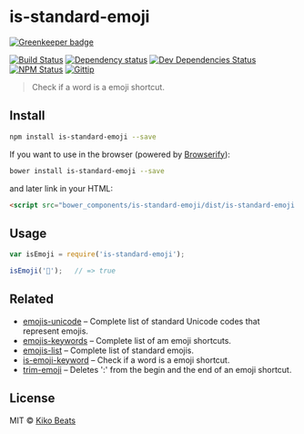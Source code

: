 # is-standard-emoji

[![Greenkeeper badge](https://badges.greenkeeper.io/Kikobeats/is-standard-emoji.svg)](https://greenkeeper.io/)

[![Build Status](http://img.shields.io/travis/Kikobeats/is-standard-emoji/master.svg?style=flat-square)](https://travis-ci.org/Kikobeats/is-standard-emoji)
[![Dependency status](http://img.shields.io/david/Kikobeats/is-standard-emoji.svg?style=flat-square)](https://david-dm.org/Kikobeats/is-standard-emoji)
[![Dev Dependencies Status](http://img.shields.io/david/dev/Kikobeats/is-standard-emoji.svg?style=flat-square)](https://david-dm.org/Kikobeats/is-standard-emoji#info=devDependencies)
[![NPM Status](http://img.shields.io/npm/dm/is-standard-emoji.svg?style=flat-square)](https://www.npmjs.org/package/is-standard-emoji)
[![Gittip](http://img.shields.io/gittip/Kikobeats.svg?style=flat-square)](https://www.gittip.com/Kikobeats/)

> Check if a word is a emoji shortcut.

## Install

```bash
npm install is-standard-emoji --save
```

If you want to use in the browser (powered by [Browserify](http://browserify.org/)):

```bash
bower install is-standard-emoji --save
```

and later link in your HTML:

```html
<script src="bower_components/is-standard-emoji/dist/is-standard-emoji.js"></script>
```

## Usage

```js
var isEmoji = require('is-standard-emoji');

isEmoji('🙌');   // => true
```

## Related

* [emojis-unicode](https://github.com/Kikobeats/emojis-unicode) – Complete list of standard Unicode codes that represent emojis.
* [emojis-keywords](https://github.com/Kikobeats/emojis-keywords) – Complete list of am emoji shortcuts.
* [emojis-list](https://github.com/Kikobeats/emojis-list) – Complete list of standard emojis.
* [is-emoji-keyword](https://github.com/Kikobeats/is-emoji-keyword) – Check if a word is a emoji shortcut.
* [trim-emoji](https://github.com/Kikobeats/trim-emoji) – Deletes ':' from the begin and the end of an emoji shortcut.

## License

MIT © [Kiko Beats](http://www.kikobeats.com)
